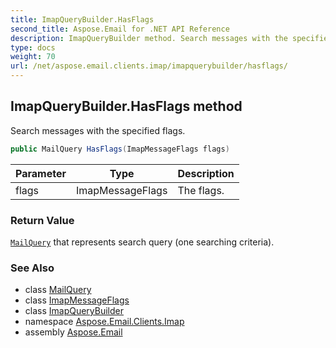 ```yaml
---
title: ImapQueryBuilder.HasFlags
second_title: Aspose.Email for .NET API Reference
description: ImapQueryBuilder method. Search messages with the specified flags
type: docs
weight: 70
url: /net/aspose.email.clients.imap/imapquerybuilder/hasflags/
---
```

## ImapQueryBuilder.HasFlags method

Search messages with the specified flags.

```csharp
public MailQuery HasFlags(ImapMessageFlags flags)
```

| Parameter | Type | Description |
| --- | --- | --- |
| flags | ImapMessageFlags | The flags. |

### Return Value

[`MailQuery`](../../../aspose.email.tools.search/mailquery/) that represents search query (one searching criteria).

### See Also

* class [MailQuery](../../../aspose.email.tools.search/mailquery/)
* class [ImapMessageFlags](../../imapmessageflags/)
* class [ImapQueryBuilder](../)
* namespace [Aspose.Email.Clients.Imap](../../imapquerybuilder/)
* assembly [Aspose.Email](../../../)


